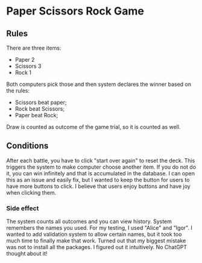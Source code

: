# Paper Scissors Rock Game

## Rules

There are three items: 

- Paper 2
- Scissors 3
- Rock 1

Both computers pick those and then system declares the winner based on the rules:

- Scissors beat paper;
- Rock beat Scissors;
- Paper beat Rock;

Draw is counted as outcome of the game trial, so it is counted as well.

## Conditions

After each battle, you have to click "start over again" to reset the deck. This triggers the system to
make computer choose another item. If you do not do it, you can win infinitely and that is accumulated in the
database. I can open this as an issue and easily fix, but I wanted to keep the button for users to have more buttons
to click. I believe that users enjoy buttons and have joy when clicking them.

### Side effect

The system counts all outcomes and you can view history. System remembers the names you used. For my testing,
I used "Alice" and "Igor". I wanted to add validation system to allow certain names, but it took too much time to
finally make that work. Turned out that my biggest mistake was not to install all the packages. I figured out it intuitively.
No ChatGPT thought about it!
